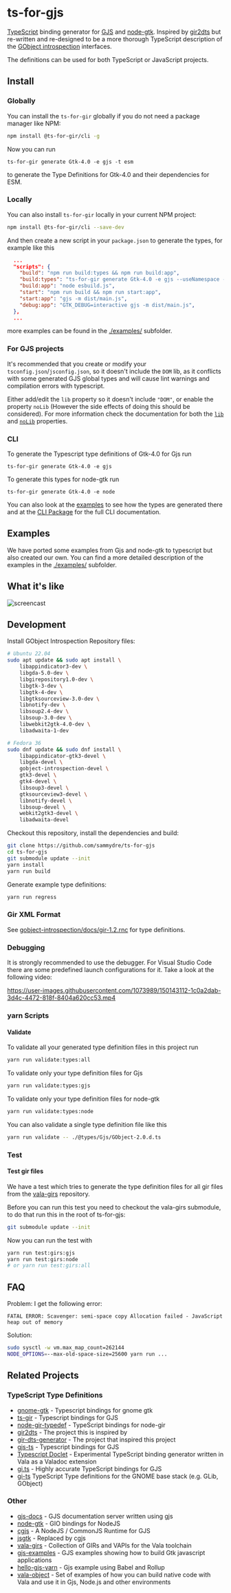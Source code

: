 # ts-for-gjs

[TypeScript](https://www.typescriptlang.org/) binding generator for
[GJS](https://wiki.gnome.org/Projects/Gjs) and
[node-gtk](https://github.com/romgrk/node-gtk).  Inspired by
[gir2dts](https://github.com/darkoverlordofdata/gir2dts) but re-written and
re-designed to be a more thorough TypeScript description of the [GObject
introspection](https://wiki.gnome.org/Projects/GObjectIntrospection)
interfaces.

The definitions can be used for both TypeScript or JavaScript projects.

## Install

### Globally

You can install the `ts-for-gir` globally if you do not need a package manager like NPM:

```bash
npm install @ts-for-gir/cli -g
```

Now you can run

```
ts-for-gir generate Gtk-4.0 -e gjs -t esm
```

to generate the Type Definitions for Gtk-4.0 and their dependencies for ESM.

### Locally

You can also install `ts-for-gir` locally in your current NPM project:

```bash
npm install @ts-for-gir/cli --save-dev
```

And then create a new script in your `package.json` to generate the types, for example like this

```json
  ...
  "scripts": {
    "build": "npm run build:types && npm run build:app",
    "build:types": "ts-for-gir generate Gtk-4.0 -e gjs --useNamespace -t esm",
    "build:app": "node esbuild.js",
    "start": "npm run build && npm run start:app",
    "start:app": "gjs -m dist/main.js",
    "debug:app": "GTK_DEBUG=interactive gjs -m dist/main.js",
  },
  ...
```

more examples can be found in the [./examples/](/examples/) subfolder.

### For GJS projects
It's recommended that you create or modify your `tsconfig.json`/`jsconfig.json`, so it doesn't include the `DOM` lib, as it conflicts with some generated GJS global types and will cause lint warnings and compilation errors with typescript.

Either add/edit the `lib` property so it doesn't include `"DOM"`, or enable the property `noLib` (However the side effects of doing this should be considered). For more information check the documentation for both the [`lib`](https://www.typescriptlang.org/tsconfig/#lib) and [`noLib`](https://www.typescriptlang.org/tsconfig#noLib) properties.

### CLI

To generate the Typescript type definitions of Gtk-4.0 for Gjs run

```
ts-for-gir generate Gtk-4.0 -e gjs
```

To generate this types for node-gtk run 

```
ts-for-gir generate Gtk-4.0 -e node
```
You can also look at the [examples](/examples/) to see how the types are generated there and at the [CLI Package](/packages/cli) for the full CLI documentation.

## Examples

We have ported some examples from Gjs and node-gtk to typescript but also created our own. You can find a more detailed description of the examples in the [./examples/](/examples/) subfolder.

## What it's like

![screencast](screencast-01.gif)

## Development

Install GObject Introspection Repository files:

```bash
# Ubuntu 22.04
sudo apt update && sudo apt install \
    libappindicator3-dev \
    libgda-5.0-dev \
    libgirepository1.0-dev \
    libgtk-3-dev \
    libgtk-4-dev \
    libgtksourceview-3.0-dev \
    libnotify-dev \
    libsoup2.4-dev \
    libsoup-3.0-dev \
    libwebkit2gtk-4.0-dev \
    libadwaita-1-dev

# Fedora 36
sudo dnf update && sudo dnf install \
    libappindicator-gtk3-devel \
    libgda-devel \
    gobject-introspection-devel \
    gtk3-devel \
    gtk4-devel \
    libsoup3-devel \
    gtksourceview3-devel \
    libnotify-devel \
    libsoup-devel \
    webkit2gtk3-devel \
    libadwaita-devel 
```

Checkout this repository, install the dependencies and build:

```bash
git clone https://github.com/sammydre/ts-for-gjs
cd ts-for-gjs
git submodule update --init
yarn install
yarn run build
```

Generate example type definitions:

```bash
yarn run regress
```
### Gir XML Format

See [gobject-introspection/docs/gir-1.2.rnc](https://gitlab.gnome.org/GNOME/gobject-introspection/-/blob/master/docs/gir-1.2.rnc) for type definitions.

### Debugging

It is strongly recommended to use the debugger. For Visual Studio Code there are some predefined launch configurations for it. Take a look at the following video:

https://user-images.githubusercontent.com/1073989/150143112-1c0a2dab-3d4c-4472-818f-8404a620cc53.mp4

### yarn Scripts

#### Validate

To validate all your generated type definition files in this project run 

```bash
yarn run validate:types:all
```

To validate only your type definition files for Gjs

```bash
yarn run validate:types:gjs
```

To validate only your type definition files for node-gtk

```bash
yarn run validate:types:node
```

You can also validate a single type definition file like this

```bash
yarn run validate -- ./@types/Gjs/GObject-2.0.d.ts
```


### Test

#### Test gir files

We have a test which tries to generate the type definition files for all gir files from the [vala-girs](https://github.com/nemequ/vala-girs) repository.

Before you can run this test you need to checkout the vala-girs submodule, to do that run this in the root of ts-for-gjs:

```bash
git submodule update --init
```

Now you can run the test with

```bash
yarn run test:girs:gjs
yarn run test:girs:node
# or yarn run test:girs:all
```

## FAQ

Problem: I get the following error:

```
FATAL ERROR: Scavenger: semi-space copy Allocation failed - JavaScript heap out of memory
```

Solution:

```bash
sudo sysctl -w vm.max_map_count=262144
NODE_OPTIONS=--max-old-space-size=25600 yarn run ...
```


## Related Projects

### TypeScript Type Definitions

* [gnome-gtk](https://github.com/codejamninja/gnome-gtk) - Typescript bindings for gnome gtk
* [ts-gir](https://github.com/codejamninja/ts-gir) - Typescript bindings for GJS
* [node-gir-typedef](https://github.com/SolarLiner/node-gir-typedef) - TypeScript bindings for node-gir
* [gir2dts](https://github.com/darkoverlordofdata/gir2dts) - The project this is inspired by
* [gir-dts-generator](https://github.com/Place1/gir-dts-generator) - The project that inspired this project
* [gjs-ts](https://github.com/niagr/gjs-ts) - Typescript bindings for GJS
* [Typescript Doclet](https://github.com/gjsify/doclet) - Experimental TypeScript binding generator written in Vala as a Valadoc extension
* [gi.ts](https://gitlab.gnome.org/ewlsh/gi.ts) - Highly accurate TypeScript bindings for GJS
* [gi-ts](https://github.com/gi-ts) TypeScript Type definitions for the GNOME base stack (e.g. GLib, GObject) 

### Other

* [gjs-docs](https://github.com/apla/gjs-docs) - GJS documentation server written using gjs
* [node-gtk](https://github.com/romgrk/node-gtk) - GIO bindings for NodeJS
* [cgjs](https://github.com/cgjs/cgjs) - A NodeJS / CommonJS Runtime for GJS
* [jsgtk](https://github.com/WebReflection/jsgtk) - Replaced by cgjs
* [vala-girs](https://github.com/nemequ/vala-girs) - Collection of GIRs and VAPIs for the Vala toolchain
* [gjs-examples](https://github.com/optimisme/gjs-examples) - GJS examples showing how to build Gtk javascript applications
* [hello-gjs-yarn](https://github.com/jo/hello-gjs-yarn) - Gjs example using Babel and Rollup
* [vala-object](https://github.com/antono/vala-object) - Set of examples of how you can build native code with Vala and use it in Gjs, Node.js and other environments
